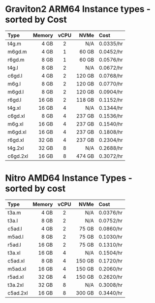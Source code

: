 # Graviton2 ARM64 Instance types - sorted by Cost

| Type     | Memory | vCPU | NVMe   | Cost      |
| :------- | -----: | :--: | -----: | :-------- |
| t4g.m    | 4 GB   | 2    | N/A    | 0.0335/hr |
| m6gd.m   | 4 GB   | 1    | 60 GB  | 0.0452/hr |
| r6gd.m   | 8 GB   | 1    | 60 GB  | 0.0576/hr |
| t4g.l    | 8 GB   | 2    | N/A    | 0.0672/hr |
| c6gd.l   | 4 GB   | 2    | 120 GB | 0.0768/hr |
| m6g.l    | 8 GB   | 2    | 120 GB | 0.0770/hr |
| m6gd.l   | 8 GB   | 2    | 120 GB | 0.0904/hr |
| r6gd.l   | 16 GB  | 2    | 118 GB | 0.1152/hr |
| t4g.xl   | 16 GB  | 4    | N/A    | 0.1344/hr |
| c6gd.xl  | 8 GB   | 4    | 237 GB | 0.1536/hr |
| m6g.xl   | 16 GB  | 4    | 237 GB | 0.1540/hr |
| m6gd.xl  | 16 GB  | 4    | 237 GB | 0.1808/hr |
| r6gd.xl  | 32 GB  | 4    | 237 GB | 0.2304/hr |
| t4g.2xl  | 32 GB  | 8    | N/A    | 0.2688/hr |
| c6gd.2xl | 16 GB  | 8    | 474 GB | 0.3072/hr |

# Nitro AMD64 Instance Types - sorted by cost

| Type     | Memory | vCPU | NVMe   | Cost      |
| :------- | -----: | :--: | -----: | :-------- |
| t3a.m    | 4 GB   | 2    | N/A    | 0.0376/hr |
| t3a.l    | 8 GB   | 2    | N/A    | 0.0752/hr |
| c5ad.l   | 4 GB   | 2    | 75 GB  | 0.0860/hr |
| m5ad.l   | 8 GB   | 2    | 75 GB  | 0.1030/hr |
| r5ad.l   | 16 GB  | 2    | 75 GB  | 0.1310/hr |
| t3a.xl   | 16 GB  | 4    | N/A    | 0.1504/hr |
| c5ad.xl  | 8 GB   | 4    | 150 GB | 0.1720/hr |
| m5ad.xl  | 16 GB  | 4    | 150 GB | 0.2060/hr |
| r5ad.xl  | 32 GB  | 4    | 150 GB | 0.2620/hr |
| t3a.2xl  | 32 GB  | 8    | N/A    | 0.3008/hr |
| c5ad.2xl | 16 GB  | 8    | 300 GB | 0.3440/hr |
